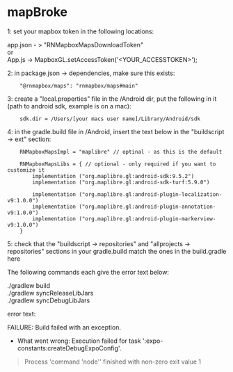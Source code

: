 # mapBroke

1: set your mapbox token in the following locations:

  app.json - > "RNMapboxMapsDownloadToken"  
  or  
  App.js -> MapboxGL.setAccessToken('<YOUR_ACCESSTOKEN>');  

2: in package.json -> dependencies, make sure this exists:

        "@rnmapbox/maps": "rnmapbox/maps#main"

3: create a "local.properties" file in the /Android dir, put the following in it (path to android sdk, example is on a mac):  

        sdk.dir = /Users/[your macs user name]/Library/Android/sdk

4: in the gradle.build file in /Android, insert the text below in the "buildscript -> ext" section:  

        RNMapboxMapsImpl = "maplibre" // optinal - as this is the default

        RNMapboxMapsLibs = { // optional - only required if you want to customize it
            implementation ("org.maplibre.gl:android-sdk:9.5.2")
            implementation ("org.maplibre.gl:android-sdk-turf:5.9.0")

            implementation ("org.maplibre.gl:android-plugin-localization-v9:1.0.0")
            implementation ("org.maplibre.gl:android-plugin-annotation-v9:1.0.0")
            implementation ("org.maplibre.gl:android-plugin-markerview-v9:1.0.0")
        }

5: check that the "buildscript -> repositories" and "allprojects -> repositories" sections in your gradle.build match the ones in the build.gradle here

The following commands each give the error text below:

./gradlew build  
./gradlew syncReleaseLibJars  
./gradlew syncDebugLibJars

error text:

FAILURE: Build failed with an exception.

* What went wrong:
Execution failed for task ':expo-constants:createDebugExpoConfig'.
> Process 'command 'node'' finished with non-zero exit value 1
